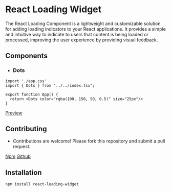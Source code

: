 # React Loading Widget

The React Loading Component is a lightweight and customizable solution for adding loading indicators to your React applications. It provides a simple and intuitive way to indicate to users that content is being loaded or processed, improving the user experience by providing visual feedback.

## Components

- ### Dots

```
import './app.css'
import { Dots } from "../../index.tsx";

export function App() {
  return <Dots color="rgba(100, 150, 50, 0.5)" size="25px"/>
}
```
[Preview](https://deadlightreal.github.io/react-loading-widget/previews/dots/index.html)

## Contributing

- Contributions are welcome! Please fork this repository and submit a pull request.

[Npm](https://www.npmjs.com/package/react-loading-widget)
[Github](https://github.com/deadlightreal/react-loading-widget)

## Installation

```bash
npm install react-loading-widget